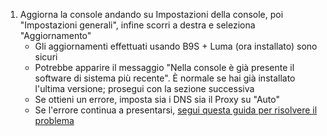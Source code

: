 1. Aggiorna la console andando su Impostazioni della console, poi "Impostazioni generali", infine scorri a destra e seleziona "Aggiornamento"
   - Gli aggiornamenti effettuati usando B9S + Luma (ora installato) sono sicuri
   - Potrebbe apparire il messaggio "Nella console è già presente il software di sistema più recente". È normale se hai già installato l'ultima versione; prosegui con la sezione successiva
   - Se ottieni un errore, imposta sia i DNS sia il Proxy su "Auto"
   - Se l'errore continua a presentarsi, [segui questa guida per risolvere il problema](troubleshooting#finalizing-setup)
